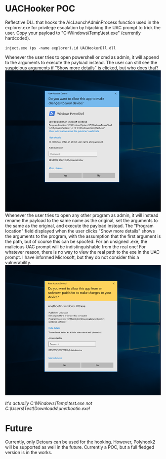 # UACHooker POC
Reflective DLL that hooks the AicLaunchAdminProcess function used in the explorer.exe for privilege escalation by hijacking the UAC prompt to trick the user. Copy your payload to "C:\Windows\Temp\test.exe" (currently hardcoded). 

`inject.exe (ps -name explorer).id UACHookerDll.dll`

Whenever the user tries to open powershell or cmd as admin, it will append to the arguments to execute the payload instead. The user can still see the suspicious arguments if "Show more details" is clicked, but who does that?
![pwsh demo](https://github.com/TheKevinWang/UACHooker/blob/main/pwsh.PNG)
Whenever the user tries to open any other program as admin, it will instead rename the payload to the same name as the original, set the arguments to the same as the original,
and execute the payload instead. The "Program location" field displayed when the user clicks "Show more details" shows the arguments
to the program, with the assumption that the first argument is the path, but of course this can be spoofed. 
For an unsigned .exe, the malicious UAC prompt will be indistinguishable from the real one! For whatever reason, there is no way to view the real path to the exe in the UAC prompt.
I have informed Microsoft, but they do not consider this a vulnerability.
![unsigned exe demo](https://github.com/TheKevinWang/UACHooker/blob/main/unsigned.PNG)

*It's actually C:\Windows\Temp\test.exe not C:\Users\Test\Downloads\unetbootin.exe!*
# Future
Currently, only Detours can be used for the hooking. However, Polyhook2 will be supported as well in the future. 
Currently a POC, but a full fledged version is in the works. 
